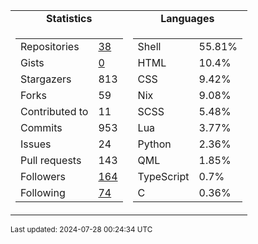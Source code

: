 
<table>
  <tr align="center">
    <td><b>Statistics</b></td>
    <td><b>Languages</b></td>
  </tr>
  <tr valign="top">
    <td>
      <table>
        <tr><td>Repositories</td><td><a href="https://github.com/Ruixi-rebirth?tab=repositories">38</a></td></tr>
        <tr><td>Gists</td><td><a href="https://gist.github.com/Ruixi-rebirth">0</a></td></tr>
        <tr><td>Stargazers</td><td>813</td></tr>
        <tr><td>Forks</td><td>59</td></tr>
        <tr><td>Contributed to</td><td>11</td></tr>
        <tr><td>Commits</td><td>953</td></tr>
        <tr><td>Issues</td><td>24</td></tr>
        <tr><td>Pull requests</td><td>143</td></tr>
        <tr><td>Followers</td><td><a href="https://github.com/Ruixi-rebirth?tab=followers">164</a></td></tr>
        <tr><td>Following</td><td><a href="https://github.com/Ruixi-rebirth?tab=following">74</a></td></tr>
      </table>
    </td>
    <td>
      <table>
        <tr><td>Shell</td><td>55.81%</td></tr>
<tr><td>HTML</td><td>10.4%</td></tr>
<tr><td>CSS</td><td>9.42%</td></tr>
<tr><td>Nix</td><td>9.08%</td></tr>
<tr><td>SCSS</td><td>5.48%</td></tr>
<tr><td>Lua</td><td>3.77%</td></tr>
<tr><td>Python</td><td>2.36%</td></tr>
<tr><td>QML</td><td>1.85%</td></tr>
<tr><td>TypeScript</td><td>0.7%</td></tr>
<tr><td>C</td><td>0.36%</td></tr>
      </table>
    </td>
  </tr>
</table>

<sub>Last updated: 2024-07-28 00:24:34 UTC</sub>
